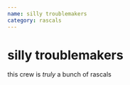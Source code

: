 ```yaml
---
name: silly troublemakers
category: rascals
---
```


# silly troublemakers

this crew is *truly* a bunch of rascals